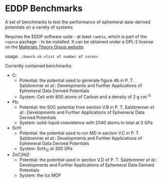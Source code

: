 # EDDP Benchmarks
A set of benchmarks to test the performance of ephemeral data-derived potentials on a variety of systems

Requires the EDDP software suite - at least `ramble`, which is part of the `repose` package - to be installed. It can be obtained under a GPL-2 license on the [Materials Theory Group website](https://www.mtg.msm.cam.ac.uk/Codes/EDDP).

usage: `./bench.sh <list of number of cores>`

Currently contained benchmarks:
- C:
	- Potential: the potential used to generate figure 4b in P. T. Salzbrenner *et al.*: Developments and Further Applications of Ephemeral Data Derived Potentials
	- System: Cell with 800 atoms of Carbon and a density of 2 g cm<sup>-3</sup>
- Pb:
	- Potential: the SOC potential from section V.B in P. T. Salzbrenner *et al.*: Developments and Further Applications of Ephemeral Data Derived Potentials
	- System: solid-liquid coexistence with 2040 atoms in total at 0 GPa
- ScH:
	- Potential: the potential used to run MD in section V.C in P. T. Salzbrenner *et al.*: Developments and Further Applications of Ephemeral Data Derived Potentials
	- System: ScH<sub>12</sub> at 300 GPa
- ZnC2N2:
	- Potential: the potential used in section V.D of P. T. Salzbrenner *et al.*: Developments and Further Applications of Ephemeral Data Derived Potentials
	- System: the lcs MOF

